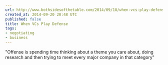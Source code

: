 ```yaml
---
url: http://www.bothsidesofthetable.com/2014/09/18/when-vcs-play-defense/
created_at: 2014-09-20 20:48 UTC
published: false
title: When VCs Play Defense
tags:
- negotiating
- business
---
```


"Offense is spending time thinking about a theme you care about, doing research and then trying to meet every major company in that category"
